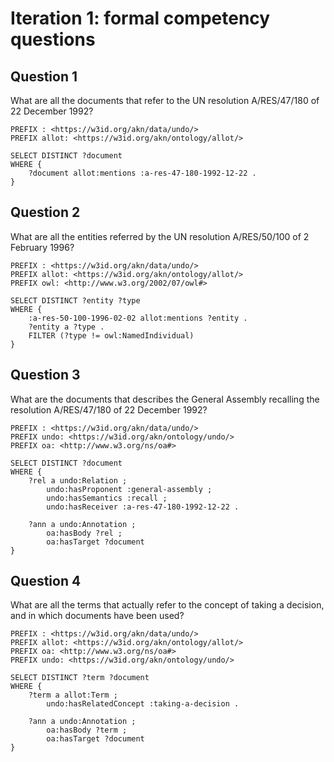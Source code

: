 # Iteration 1: formal competency questions


## Question 1

What are all the documents that refer to the UN resolution A/RES/47/180 of 22 December 1992?

    PREFIX : <https://w3id.org/akn/data/undo/>
    PREFIX allot: <https://w3id.org/akn/ontology/allot/>
    
    SELECT DISTINCT ?document
    WHERE {
        ?document allot:mentions :a-res-47-180-1992-12-22 .
    }


## Question 2

What are all the entities referred by the UN resolution A/RES/50/100 of 2 February 1996?

    PREFIX : <https://w3id.org/akn/data/undo/>
    PREFIX allot: <https://w3id.org/akn/ontology/allot/>
    PREFIX owl: <http://www.w3.org/2002/07/owl#>
    
    SELECT DISTINCT ?entity ?type
    WHERE {
        :a-res-50-100-1996-02-02 allot:mentions ?entity .
        ?entity a ?type .
        FILTER (?type != owl:NamedIndividual)
    }


## Question 3

What are the documents that describes the General Assembly recalling the resolution A/RES/47/180 of 22 December 1992?

    PREFIX : <https://w3id.org/akn/data/undo/>
    PREFIX undo: <https://w3id.org/akn/ontology/undo/>
    PREFIX oa: <http://www.w3.org/ns/oa#>
    
    SELECT DISTINCT ?document
    WHERE {
        ?rel a undo:Relation ;
            undo:hasProponent :general-assembly ;
            undo:hasSemantics :recall ;
            undo:hasReceiver :a-res-47-180-1992-12-22 .
        
        ?ann a undo:Annotation ;
            oa:hasBody ?rel ;
            oa:hasTarget ?document
    }


## Question 4

What are all the terms that actually refer to the concept of taking a decision, and in which documents have been used?

    PREFIX : <https://w3id.org/akn/data/undo/>
    PREFIX allot: <https://w3id.org/akn/ontology/allot/>
    PREFIX oa: <http://www.w3.org/ns/oa#>
    PREFIX undo: <https://w3id.org/akn/ontology/undo/>
    
    SELECT DISTINCT ?term ?document
    WHERE {
        ?term a allot:Term ;
            undo:hasRelatedConcept :taking-a-decision .
           
        ?ann a undo:Annotation ;
            oa:hasBody ?term ;
            oa:hasTarget ?document
    }